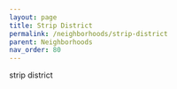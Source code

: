 ```yaml
---
layout: page
title: Strip District
permalink: /neighborhoods/strip-district
parent: Neighborhoods
nav_order: 80
---
```


strip district